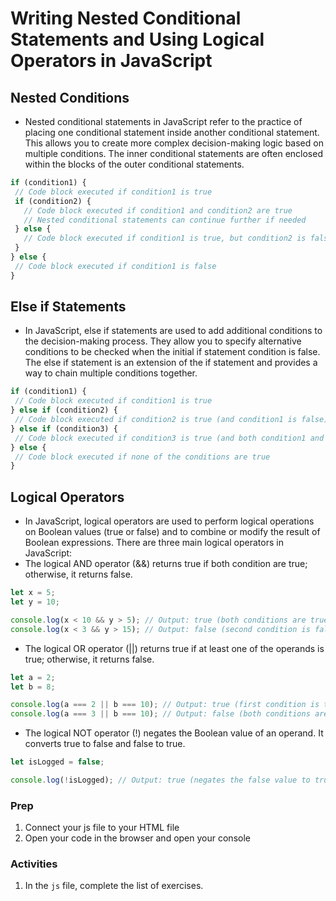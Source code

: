 # Writing Nested Conditional Statements and Using Logical Operators in JavaScript

## Nested Conditions

- Nested conditional statements in JavaScript refer to the practice of placing one conditional statement inside another conditional statement. This allows you to create more complex decision-making logic based on multiple conditions. The inner conditional statements are often enclosed within the blocks of the outer conditional statements.

 ```javascript
if (condition1) {
  // Code block executed if condition1 is true
  if (condition2) {
    // Code block executed if condition1 and condition2 are true
    // Nested conditional statements can continue further if needed
  } else {
    // Code block executed if condition1 is true, but condition2 is false
  }
} else {
  // Code block executed if condition1 is false
}

 ```

## Else if Statements

- In JavaScript, else if statements are used to add additional conditions to the decision-making process. They allow you to specify alternative conditions to be checked when the initial if statement condition is false. The else if statement is an extension of the if statement and provides a way to chain multiple conditions together.


 ```javascript
if (condition1) {
  // Code block executed if condition1 is true
} else if (condition2) {
  // Code block executed if condition2 is true (and condition1 is false)
} else if (condition3) {
  // Code block executed if condition3 is true (and both condition1 and condition2 are false)
} else {
  // Code block executed if none of the conditions are true
}
 ```

## Logical Operators

- In JavaScript, logical operators are used to perform logical operations on Boolean values (true or false) and to combine or modify the result of Boolean expressions. There are three main logical operators in JavaScript:
 - The logical AND operator (&&) returns true if both condition are true; otherwise, it returns false.

 ```javascript
let x = 5;
let y = 10;

console.log(x < 10 && y > 5); // Output: true (both conditions are true)
console.log(x < 3 && y > 15); // Output: false (second condition is false)
 ```

 - The logical OR operator (||) returns true if at least one of the operands is true; otherwise, it returns false.

```javascript
let a = 2;
let b = 8;

console.log(a === 2 || b === 10); // Output: true (first condition is true)
console.log(a === 3 || b === 10); // Output: false (both conditions are false)
```

 - The logical NOT operator (!) negates the Boolean value of an operand. It converts true to false and false to true.

```javascript
let isLogged = false;

console.log(!isLogged); // Output: true (negates the false value to true)

```

### Prep

1. Connect your js file to your HTML file
2. Open your code in the browser and open your console

### Activities
1. In the `js` file, complete the list of exercises. 

